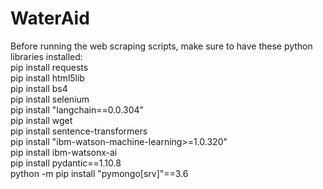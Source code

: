 # WaterAid

Before running the web scraping scripts, make sure to have these python libraries installed: <br>
pip install requests <br>
pip install html5lib <br>
pip install bs4 <br> 
pip install selenium <br>
pip install "langchain==0.0.304" <br>
pip install wget <br>
pip install sentence-transformers <br>
pip install "ibm-watson-machine-learning>=1.0.320" <br>
pip install ibm-watsonx-ai <br>
pip install pydantic==1.10.8 <br> 
python -m pip install "pymongo[srv]"==3.6 <br> 

